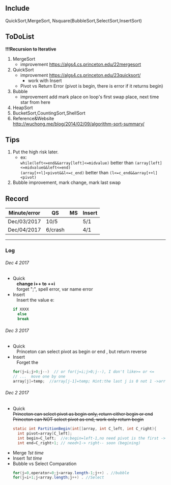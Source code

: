 ## Include
QuickSort,MergeSort, Nsquare(BubbleSort,SelectSort,InsertSort)
  
## ToDoList
 **!!!Recursion to Iterative**
1. MergeSort 
   - improvement https://algs4.cs.princeton.edu/22mergesort
2. QuickSort 
   - improvement https://algs4.cs.princeton.edu/23quicksort/
      - work with Insert
   - Pivot vs Return Error (pivot is begin, there is error if it returns begin)
3. Bubble
   - improvement add mark place on loop's first swap place, next time star from here
4. HeapSort
5. BucketSort,CountingSort,ShellSort 
6. Reference&Website  
http://wuchong.me/blog/2014/02/09/algorithm-sort-summary/
  
## Tips
 1. Put the high risk later. 
     - ex:  
 ` while(left<=end&&array[left]<=midvalue) ` better than ` (array[left]<=midvalue&&left<=end) `  
 ` (array[++l]<pivot&&l<=c_end) `       better than ` (l<=c_end&&array[++l]<pivot) ` 
 2. Bubble improvement, mark change, mark last swap
  
## Record
 Minute/error |QS    |MS    |Insert
 ------------ |------|------|------
 Dec/03/2017  | 10/5 |      | 5/1
 Dec/04/2017  | 6/crash|    | 4/1
 

---------
### Log  
###### Dec 4 2017
- Quick  
    **change i++ to ++i**   
    forget ";", spell error, var name error  
- Insert  
    Insert the value e:  
    ```java
    if XXXX
      else
      break
    ```


###### Dec 3 2017
- Quick  
    Princeton can select pivot as begin or end , but return reverse  
- Insert   
    Forget the   
    ```java
    for(j=i;j>0;j--)  // or for(j=i;j>0;j--), I don't like>= or <= 
    // ...  move one by one
    array[j]=temp;  //array[j-1]=temp; Hint:the last j is 0 not 1 ->array[j] should be set to temp
    ```

###### Dec 2 2017
- Quick  
  ~~Princeton can select pivot as begin only, return either begin or end~~  
  ~~Princeton can NOT select pivot as end, work only return begin~~
    ```java  
    static int PartitionBegin(int[]array, int C_left, int C_right){  
      int pivot=array[C_left];
      int begin=C_left;  //e:begin=left-1,no need pivot is the first -> while start from ++first
      int end=C_right+1; // need+1-> right-- soon (begining)
    ```
- Merge  *1st time*
- Insert  *1st time*
- Bubble vs Select Comparation
    ```java
    for(j=0,operator=0;j<array.length-1;j++) . //bubble
    for(j=i+1;j<array.length;j++) . //Select
    ```


